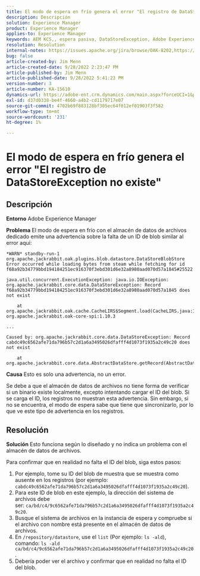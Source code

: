 ```yaml
---
title: El modo de espera en frío genera el error "El registro de DataStoreException no existe"
description: Descripción
solution: Experience Manager
product: Experience Manager
applies-to: Experience Manager
keywords: AEM KCS,, espera pasiva, DataStoreException, Adobe Experience Manager, el registro no existe, error, advertencia, advertencia
resolution: Resolution
internal-notes: https://issues.apache.org/jira/browse/OAK-8202,https://jira.corp.adobe.com/browse/GRANITE-11668
bug: false
article-created-by: Jim Menn
article-created-date: 9/28/2022 2:23:47 PM
article-published-by: Jim Menn
article-published-date: 9/28/2022 5:41:23 PM
version-number: 3
article-number: KA-15610
dynamics-url: https://adobe-ent.crm.dynamics.com/main.aspx?forceUCI=1&pagetype=entityrecord&etn=knowledgearticle&id=5e521024-393f-ed11-9db1-0022480866ad
exl-id: d37d0338-be4f-4660-a4b2-cd1179717e07
source-git-commit: 4702b69f883128bf305ec64f012ef01903f3f582
workflow-type: tm+mt
source-wordcount: '231'
ht-degree: 1%

---
```


# El modo de espera en frío genera el error &quot;El registro de DataStoreException no existe&quot;

## Descripción


<b>Entorno</b>
Adobe Experience Manager

<b>Problema</b>
El modo de espera en frío con el almacén de datos de archivos dedicado emite una advertencia sobre la falta de un ID de blob similar al error aquí:


```
*WARN* standby-run-1 org.apache.jackrabbit.oak.plugins.blob.datastore.DataStoreBlobStore Error occurred while loading bytes from steam while fetching for id f68a92b34779bbd194184251ec916370f3ebd301d6e32a8980aad070d57a1845#25522

java.util.concurrent.ExecutionException: java.io.IOException: org.apache.jackrabbit.core.data.DataStoreException: Record f68a92b34779bbd194184251ec916370f3ebd301d6e32a8980aad070d57a1845 does not exist

    at org.apache.jackrabbit.oak.cache.CacheLIRS$Segment.load(CacheLIRS.java:1017) org.apache.jackrabbit.oak-core-spi:1.10.3

...

Caused by: org.apache.jackrabbit.core.data.DataStoreException: Record cabdc49c6562afe71da796b57c2d1a6a3495026dfafff4d1073f1935a2c49c20 does not exist

    at org.apache.jackrabbit.core.data.AbstractDataStore.getRecord(AbstractDataStore.java:59)
```


<b>Causa</b>
Esto es solo una advertencia, no un error.

Se debe a que el almacén de datos de archivos no tiene forma de verificar si un binario existe localmente, excepto intentando cargar el ID del blob.
Si se carga el ID, los registros no muestran esta advertencia.
Sin embargo, si no se encuentra, el modo de espera sabe que tiene que sincronizarlo, por lo que ve este tipo de advertencia en los registros.


## Resolución


<b>Solución</b>
Esto funciona según lo diseñado y no indica un problema con el almacén de datos de archivos.

Para confirmar que en realidad no falta el ID del blob, siga estos pasos:

1. Por ejemplo, tome su ID del blob de muestra que se muestra como ausente en los registros (por ejemplo: `cabdc49c6562afe71da796b57c2d1a6a3495026dfafff4d1073f1935a2c49c20`).
2. Para este ID de blob en este ejemplo, la dirección del sistema de archivos debe ser: `ca/bd/c4/9c6562afe71da796b57c2d1a6a3495026dfafff4d1073f1935a2c49c20`.
3. Busque el sistema de archivos en la instancia de espera y compruebe si el archivo con nombre está presente en el almacén de datos de archivos.
4. En `/repository/datastore`, use el `list` (Por ejemplo: `ls -ald`), comando: `ls -ald ca/bd/c4/9c6562afe71da796b57c2d1a6a3495026dfafff4d1073f1935a2c49c20`.
5. Debería poder ver el archivo y confirmar que en realidad no falta el ID del blob.
